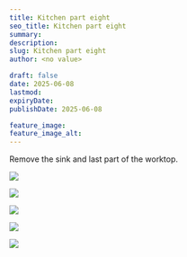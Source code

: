 ```yaml
---
title: Kitchen part eight
seo_title: Kitchen part eight
summary:
description:
slug: Kitchen part eight
author: <no value>

draft: false
date: 2025-06-08
lastmod:
expiryDate:
publishDate: 2025-06-08

feature_image:
feature_image_alt:
---
```

Remove the sink and last part of the worktop.

![](/images/9612.jpeg )

![](/images/9610a.jpeg )

![](/images/9613a.jpeg )

![](/images/9617.jpeg )

![](/images/9615.jpeg )


